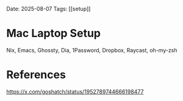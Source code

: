 Date: 2025-08-07
Tags: [[setup]]

# Mac Laptop Setup

Nix, Emacs, Ghossty, Dia, 1Password, Dropbox, Raycast, oh-my-zsh
# References
https://x.com/goshatch/status/1952789744666198477
